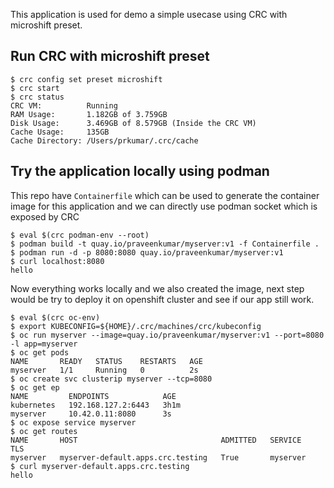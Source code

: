 This application is used for demo a simple usecase using CRC with microshift preset.

Run CRC with microshift preset
-----------------


```
$ crc config set preset microshift
$ crc start
$ crc status
CRC VM:          Running
RAM Usage:       1.182GB of 3.759GB
Disk Usage:      3.469GB of 8.579GB (Inside the CRC VM)
Cache Usage:     135GB
Cache Directory: /Users/prkumar/.crc/cache
```

Try the application locally using podman
----------------------------------------

This repo have `Containerfile` which can be used to generate the container image
for this application and we can directly use podman socket which is exposed by CRC

```
$ eval $(crc podman-env --root)
$ podman build -t quay.io/praveenkumar/myserver:v1 -f Containerfile .
$ podman run -d -p 8080:8080 quay.io/praveenkumar/myserver:v1
$ curl localhost:8080
hello
```

Now everything works locally and we also created the image, next step would be try
to deploy it on openshift cluster and see if our app still work.

```
$ eval $(crc oc-env)
$ export KUBECONFIG=${HOME}/.crc/machines/crc/kubeconfig
$ oc run myserver --image=quay.io/praveenkumar/myserver:v1 --port=8080 -l app=myserver
$ oc get pods
NAME       READY   STATUS    RESTARTS   AGE
myserver   1/1     Running   0          2s
$ oc create svc clusterip myserver --tcp=8080
$ oc get ep
NAME         ENDPOINTS            AGE
kubernetes   192.168.127.2:6443   3h1m
myserver     10.42.0.11:8080      3s
$ oc expose service myserver
$ oc get routes
NAME       HOST                                ADMITTED   SERVICE    TLS
myserver   myserver-default.apps.crc.testing   True       myserver   
$ curl myserver-default.apps.crc.testing
hello
```
